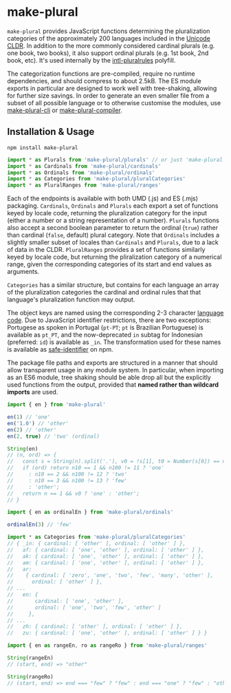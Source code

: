 # make-plural

`make-plural` provides JavaScript functions determining the pluralization categories of the approximately 200 languages included in the [Unicode CLDR].
In addition to the more commonly considered cardinal plurals (e.g. one book, two books), it also support ordinal plurals (e.g. 1st book, 2nd book, etc).
It's used internally by the [intl-pluralrules] polyfill.

The categorization functions are pre-compiled, require no runtime dependencies, and should compress to about 2.5kB.
The ES module exports in particular are designed to work well with tree-shaking, allowing for further size savings.
In order to generate an even smaller file from a subset of all possible language or to otherwise customise the modules, use [make-plural-cli] or [make-plural-compiler].

[intl-pluralrules]: https://www.npmjs.com/package/intl-pluralrules
[unicode cldr]: http://cldr.unicode.org/
[make-plural-cli]: https://www.npmjs.com/package/make-plural-cli
[make-plural-compiler]: https://www.npmjs.com/package/make-plural-compiler

## Installation & Usage

```
npm install make-plural
```

```js
import * as Plurals from 'make-plural/plurals' // or just 'make-plural'
import * as Cardinals from 'make-plural/cardinals'
import * as Ordinals from 'make-plural/ordinals'
import * as Categories from 'make-plural/pluralCategories'
import * as PluralRanges from 'make-plural/ranges'
```

Each of the endpoints is available with both UMD (.js) and ES (.mjs) packaging.
`Cardinals`, `Ordinals` and `Plurals` each export a set of functions keyed by locale code, returning the pluralization category for the input (either a number or a string representation of a number).
`Plurals` functions also accept a second boolean parameter to return the ordinal (`true`) rather than cardinal (`false`, default) plural category.
Note that `Ordinals` includes a slightly smaller subset of locales than `Cardinals` and `Plurals`, due to a lack of data in the CLDR.
`PluralRanges` provides a set of functions similarly keyed by locale code, but returning the pliralization category of a numerical range, given the corresponding categories of its start and end values as arguments.

`Categories` has a similar structure, but contains for each language an array of the pluralization categories the cardinal and ordinal rules that that language's pluralization function may output.

The object keys are named using the corresponding 2-3 character [language code].
Due to JavaScript identifier restrictions, there are two exceptions:
Portugese as spoken in Portugal (`pt-PT`; `pt` is Brazilian Portuguese) is available as `pt_PT`, and the now-deprecated `in` subtag for Indonesian (preferred: `id`) is available as `_in`.
The transformation used for these names is available as [safe-identifier] on npm.

[language]: http://www.unicode.org/cldr/charts/latest/supplemental/language_plural_rules.html
[language code]: https://www.unicode.org/cldr/charts/latest/supplemental/languages_and_scripts.html
[safe-identifier]: https://www.npmjs.com/package/safe-identifier

The package file paths and exports are structured in a manner that should allow transparent usage in any module system.
In particular, when importing as an ES6 module, tree shaking should be able drop all but the explicitly used functions from the output, provided that **named rather than wildcard imports** are used.

```js
import { en } from 'make-plural'

en(1) // 'one'
en('1.0') // 'other'
en(2) // 'other'
en(2, true) // 'two' (ordinal)

String(en)
// (n, ord) => {
//   const s = String(n).split('.'), v0 = !s[1], t0 = Number(s[0]) == n, n10 = t0 && s[0].slice(-1), n100 = t0 && s[0].slice(-2);
//   if (ord) return n10 == 1 && n100 != 11 ? 'one'
//     : n10 == 2 && n100 != 12 ? 'two'
//     : n10 == 3 && n100 != 13 ? 'few'
//     : 'other';
//   return n == 1 && v0 ? 'one' : 'other';
// }

import { en as ordinalEn } from 'make-plural/ordinals'

ordinalEn(3) // 'few'

import * as Categories from 'make-plural/pluralCategories'
// { _in: { cardinal: [ 'other' ], ordinal: [ 'other' ] },
//   af: { cardinal: [ 'one', 'other' ], ordinal: [ 'other' ] },
//   ak: { cardinal: [ 'one', 'other' ], ordinal: [ 'other' ] },
//   am: { cardinal: [ 'one', 'other' ], ordinal: [ 'other' ] },
//   ar:
//    { cardinal: [ 'zero', 'one', 'two', 'few', 'many', 'other' ],
//      ordinal: [ 'other' ] },
// ...
//   en: {
//       cardinal: [ 'one', 'other' ],
//       ordinal: [ 'one', 'two', 'few', 'other' ]
//     },
// ...
//   zh: { cardinal: [ 'other' ], ordinal: [ 'other' ] },
//   zu: { cardinal: [ 'one', 'other' ], ordinal: [ 'other' ] } }

import { en as rangeEn, ro as rangeRo } from 'make-plural/ranges'

String(rangeEn)
// (start, end) => "other"

String(rangeRo)
// (start, end) => end === "few" ? "few" : end === "one" ? "few" : "other"
```
